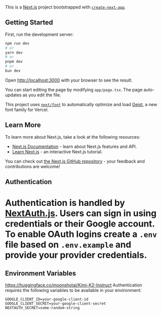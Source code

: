This is a [Next.js](https://nextjs.org) project bootstrapped with [`create-next-app`](https://nextjs.org/docs/app/api-reference/cli/create-next-app).

## Getting Started

First, run the development server:

```bash
npm run dev
# or
yarn dev
# or
pnpm dev
# or
bun dev
```

Open [http://localhost:3000](http://localhost:3000) with your browser to see the result.

You can start editing the page by modifying `app/page.tsx`. The page auto-updates as you edit the file.

This project uses [`next/font`](https://nextjs.org/docs/app/building-your-application/optimizing/fonts) to automatically optimize and load [Geist](https://vercel.com/font), a new font family for Vercel.

## Learn More

To learn more about Next.js, take a look at the following resources:

- [Next.js Documentation](https://nextjs.org/docs) - learn about Next.js features and API.
- [Learn Next.js](https://nextjs.org/learn) - an interactive Next.js tutorial.

You can check out [the Next.js GitHub repository](https://github.com/vercel/next.js) - your feedback and contributions are welcome!

## Authentication

# Authentication is handled by [NextAuth.js](https://next-auth.js.org/). Users can sign in using credentials or their Google account. To enable OAuth logins create a `.env` file based on `.env.example` and provide your provider credentials.

## Environment Variables
https://huggingface.co/moonshotai/Kimi-K2-Instruct 
Authentication requires the following variables to be available in your environment:

```
GOOGLE_CLIENT_ID=your-google-client-id
GOOGLE_CLIENT_SECRET=your-google-client-secret
NEXTAUTH_SECRET=some-random-string
```
